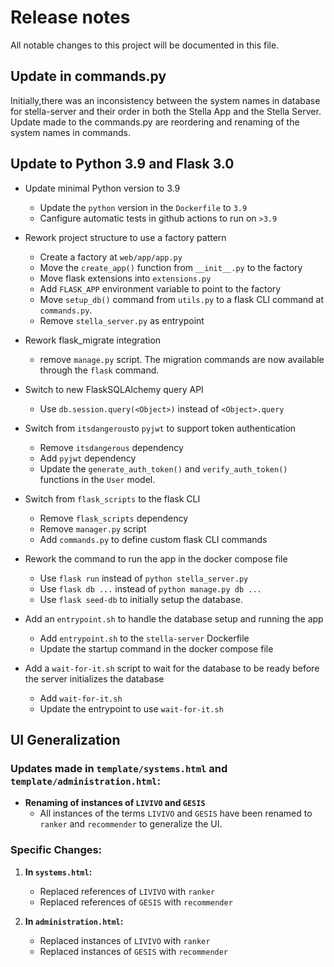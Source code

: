 # Release notes
All notable changes to this project will be documented in this file.

## Update in commands.py 
Initially,there was an inconsistency between the system names in database for stella-server and their order in both the Stella App and the Stella Server. Update made to the commands.py are reordering and renaming of the system names in commands.


## Update to Python 3.9 and Flask 3.0
- Update minimal Python version to 3.9
    - Update the `python` version in the `Dockerfile` to `3.9`
    - Canfigure automatic tests in github actions to run on `>3.9`

- Rework project structure to use a factory pattern
    - Create a factory at `web/app/app.py`
    - Move the `create_app()` function from `__init__.py` to the factory
    - Move flask extensions into `extensions.py`
    - Add `FLASK_APP` environment variable to point to the factory
    - Move `setup_db()` command from `utils.py` to a flask CLI command at `commands.py`.
    - Remove `stella_server.py` as entrypoint

- Rework flask_migrate integration
    - remove `manage.py` script. The migration commands are now available through the `flask` command.

- Switch to new FlaskSQLAlchemy query API
    - Use `db.session.query(<Object>)` instead of `<Object>.query`

- Switch from `itsdangerous`to `pyjwt` to support token authentication
    - Remove `itsdangerous` dependency
    - Add `pyjwt` dependency
    - Update the `generate_auth_token()` and `verify_auth_token()` functions in the `User` model.

- Switch from `flask_scripts` to the flask CLI
    - Remove `flask_scripts` dependency
    - Remove `manager.py` script
    - Add `commands.py` to define custom flask CLI commands

- Rework the command to run the app in the docker compose file
    - Use `flask run` instead of `python stella_server.py`
    - Use `flask db ...` instead of `python manage.py db ...`
    - Use `flask seed-db` to initially setup the database.

- Add an `entrypoint.sh` to handle the database setup and running the app
    - Add `entrypoint.sh` to the `stella-server` Dockerfile
    - Update the startup command in the docker compose file

- Add a `wait-for-it.sh` script to wait for the database to be ready before the server initializes the database
    - Add `wait-for-it.sh`
    - Update the entrypoint to use `wait-for-it.sh`


## UI Generalization

### Updates made in `template/systems.html` and `template/administration.html`:

- **Renaming of instances of `LIVIVO` and `GESIS`**
    - All instances of the terms `LIVIVO` and `GESIS` have been renamed to `ranker` and `recommender` to generalize the UI.

### Specific Changes:

1. **In `systems.html`:**
    - Replaced references of `LIVIVO` with `ranker`
    - Replaced references of `GESIS` with `recommender`

2. **In `administration.html`:**
    - Replaced instances of `LIVIVO` with `ranker`
    - Replaced instances of `GESIS` with `recommender`



